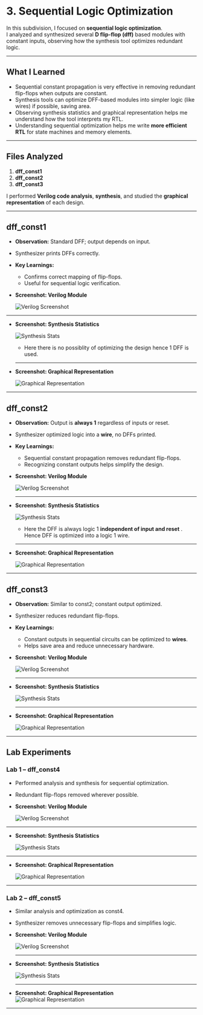 # 3. Sequential Logic Optimization

In this subdivision, I focused on **sequential logic optimization**.  
I analyzed and synthesized several **D flip-flop (dff)** based modules with constant inputs, observing how the synthesis tool optimizes redundant logic.

---

##  What I Learned

- Sequential constant propagation is very effective in removing redundant flip-flops when outputs are constant.  
- Synthesis tools can optimize DFF-based modules into simpler logic (like wires) if possible, saving area.  
- Observing synthesis statistics and graphical representation helps me understand how the tool interprets my RTL.  
- Understanding sequential optimization helps me write **more efficient RTL** for state machines and memory elements.  

---

##  Files Analyzed
 
1. **dff_const1**  
2. **dff_const2**  
3. **dff_const3**  

I performed **Verilog code analysis**, **synthesis**, and studied the **graphical representation** of each design.  

---

##  dff_const1

- **Observation:** Standard DFF; output depends on input.  
- Synthesizer prints DFFs correctly.  

- **Key Learnings:**  
  - Confirms correct mapping of flip-flops.  
  - Useful for sequential logic verification.  

- **Screenshot: Verilog Module**  

  ![Verilog Screenshot](.screenshots/dff_const1_verilog.jpg)  

---

- **Screenshot: Synthesis Statistics**  

  ![Synthesis Stats](.screenshots/dff_const1_synth.jpg)  

  - Here there is no possiblity of optimizing the design hence 1 DFF is used.

  ---

- **Screenshot: Graphical Representation**  

  ![Graphical Representation](.screenshots/dff_const1_graph.jpg)  

---

##  dff_const2

- **Observation:** Output is **always 1** regardless of inputs or reset.  
- Synthesizer optimized logic into a **wire**, no DFFs printed.  

- **Key Learnings:**  
  - Sequential constant propagation removes redundant flip-flops.  
  - Recognizing constant outputs helps simplify the design.  

- **Screenshot: Verilog Module**  

  ![Verilog Screenshot](.screenshots/dff_const2_verilog.jpg)  

  ---

- **Screenshot: Synthesis Statistics**  

  ![Synthesis Stats](.screenshots/dff_const2_synth.jpg) 

  - Here the DFF is always logic 1 **independent of input and reset** . Hence DFF is optimized into a logic 1 wire.

  --- 

- **Screenshot: Graphical Representation**  

  ![Graphical Representation](.screenshots/dff_const2_graph.jpg)  

---

##  dff_const3

- **Observation:** Similar to const2; constant output optimized.  
- Synthesizer reduces redundant flip-flops.  

- **Key Learnings:**  
  - Constant outputs in sequential circuits can be optimized to **wires**.  
  - Helps save area and reduce unnecessary hardware.  

- **Screenshot: Verilog Module**  

  ![Verilog Screenshot](.screenshots/dff_const3_verilog.jpg)  

  ---

- **Screenshot: Synthesis Statistics**  

  ![Synthesis Stats](.screenshots/dff_const3_synth.jpg)  

  ---

- **Screenshot: Graphical Representation**  

  ![Graphical Representation](.screenshots/dff_const3_graph.jpg) 


---

##  Lab Experiments

###  Lab 1 – dff_const4

- Performed analysis and synthesis for sequential optimization.  
- Redundant flip-flops removed wherever possible.  

- **Screenshot: Verilog Module**  

  ![Verilog Screenshot](.screenshots/dff_const4_verilog.jpg)  

---

- **Screenshot: Synthesis Statistics**  

  ![Synthesis Stats](.screenshots/dff_const4_synth.jpg)  

---

- **Screenshot: Graphical Representation**  

  ![Graphical Representation](.screenshots/dff_const4_graph.jpg)  

---

###  Lab 2 – dff_const5

- Similar analysis and optimization as const4.  
- Synthesizer removes unnecessary flip-flops and simplifies logic.  

- **Screenshot: Verilog Module**  

  ![Verilog Screenshot](.screenshots/dff_const5_verilog.jpg)  

  ---

- **Screenshot: Synthesis Statistics**  

  ![Synthesis Stats](.screenshots/dff_const5_synth.jpg)  

  ---

- **Screenshot: Graphical Representation**  
  ![Graphical Representation](.screenshots/dff_const5_graph.jpg)  


---